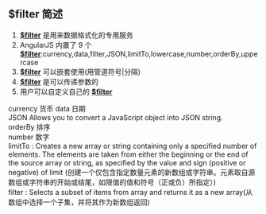 ## $filter 简述   
1. [**$filter**](http://docs.ngnice.com/api/ng/filter/filter) 是用来数据格式化的专用服务   
2. AngularJS 内置了 9 个 [**$filter**](http://docs.ngnice.com/api/ng/filter/filter):currency,data,filter,JSON,limitTo,lowercase,number,orderBy,uppercase   
3. [**$filter**](http://docs.ngnice.com/api/ng/filter/filter) 可以嵌套使用(用管道符号|分隔)
4. [**$filter**](http://docs.ngnice.com/api/ng/filter/filter) 是可以传递参数的
5. 用户可以自定义自己的 [**$filter**](http://docs.ngnice.com/api/ng/filter/filter)    

currency 货币 
data 日期   
JSON Allows you to convert a JavaScript object into JSON string.   
orderBy 排序  
number 数字  
limitTo : Creates a new array or string containing only a specified number of elements. The elements are taken from either the beginning or the end of the source array or string, as specified by the value and sign (positive or negative) of limit (创建一个仅包含指定数量元素的新数组或字符串。元素取自源数组或字符串的开始或结尾，如限值的值和符号（正或负）所指定）)    
filter : Selects a subset of items from array and returns it as a new array(从数组中选择一个子集，并将其作为新数组返回)   
